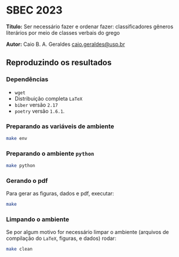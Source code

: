 # SBEC 2023

**Título:** Ser necessário fazer e ordenar fazer: classificadores gêneros
literários por meio de classes verbais do grego

**Autor:** Caio B. A. Geraldes [<caio.geraldes@usp.br>](mailto:caio.geraldes@usp.br)

## Reproduzindo os resultados

### Dependências

- `wget`
- Distribuição completa `LaTeX`
- `biber` versão `2.17`
- `poetry` versão `1.6.1`.

### Preparando as variáveis de ambiente

```bash
make env
```

### Preparando o ambiente `python`

```bash
make python
```

### Gerando o pdf

Para gerar as figuras, dados e pdf, executar:

```bash
make
```

### Limpando o ambiente

Se por algum motivo for necessário limpar o ambiente (arquivos de
compilação do `LaTeX`, figuras, e dados) rodar:

```bash
make clean
```

